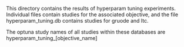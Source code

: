 This directory contains the results of hyperparam tuning experiments. Individual files contain studies for the associated objective, and the file hyperparam_tuning.db contains studies for gruode and ltc.

The optuna study names of all studies within these databases are hyperparam_tuning_[objective_name]